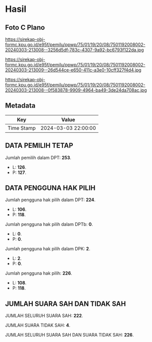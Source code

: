 # Hasil

## Foto C Plano

https://sirekap-obj-formc.kpu.go.id/e95f/pemilu/ppwp/75/01/19/20/08/7501192008002-20240303-213008--3256d5df-783c-4307-9a92-bc6793f122da.jpg

https://sirekap-obj-formc.kpu.go.id/e95f/pemilu/ppwp/75/01/19/20/08/7501192008002-20240303-213009--26d544ce-e650-411c-a3e0-10cff327f4d4.jpg

https://sirekap-obj-formc.kpu.go.id/e95f/pemilu/ppwp/75/01/19/20/08/7501192008002-20240303-213008--0f583878-9909-4964-ba49-3de24da708ac.jpg


## Metadata

| Key        | Value               |
| ---------- | ------------------- |
| Time Stamp | 2024-03-03 22:00:00 |


## DATA PEMILIH TETAP

Jumlah pemilih dalam DPT: **253**.
 * L: **126**.
 * P: **127**.

## DATA PENGGUNA HAK PILIH

Jumlah pengguna hak pilih dalam DPT: **224**.
 * L: **106**.
 * P: **118**.

Jumlah pengguna hak pilih dalam DPTb: **0**.
 * L: **0**.
 * P: **0**.

Jumlah pengguna hak pilih dalam DPK: **2**.
 * L: **2**.
 * P: **0**.

Jumlah pengguna hak pilih: **226**.
 * L: **108**.
 * P: **118**.

## JUMLAH SUARA SAH DAN TIDAK SAH

JUMLAH SELURUH SUARA SAH: **222**.

JUMLAH SUARA TIDAK SAH: **4**.

JUMLAH SELURUH SUARA SAH DAN SUARA TIDAK SAH: **226**.


